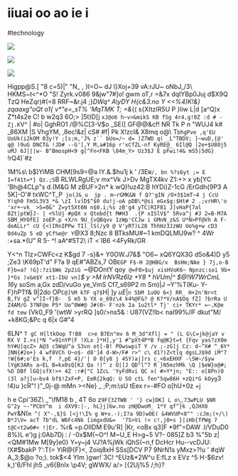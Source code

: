 # iiuai oo ao ie i

<wd-tags>#technology</wd-tags>

![](img/kodim01.avif)

![](img/kodim18.avif)

![](img/kodim07.avif)

Higpp@S.[ "8 c=5)|" "N_ , }I=O~ dJ l}Xoj+39 vA:rJU~ oNbJ_/3\ HKMS~t<^*O "S! Zyrk.v086 9&jw"7#]o! gwm oT,r =&7x dqIYBp0Juj d$X9Q TzQ HeZqr)#(=8 RRF~&r.j4 ;}_DWq^  _A_\yDY H{c&3.no Y <<%4)K!&) zqaaxg"oQt o1{ v*"e=\_sT% 'MqTMK T; =&_{( s{XItzIR5U P }liw L|d [a^Q)x Z*t4s2e C! b w2q3 6O;> ]5t)D[j `xJ@o6 h~v>&mikS KB fSg 4r4,g!0Z :d # -Zj.K`V^ | #o| GghRO1 /@%C[3-V$o _SE([ GF@@&cf! NR Tk P n "WUJ4 k# _86XM |S VhgYM, ,8ec!&z| cS# #f\| Pk X!zcI& X8mq o@\ T`bhgPve ,q'EU UoUk(i2kOM 03y!Y ;[s;m,'J% z`` bUo=/~ d= )Z7WD q( _L^TBDV; }~wuD,{@' q@ )9uG DNCT& !JD# --G'[,Y M,a#16p r'xCfZL-nf KyRE@_ 6Il@Q |2e+$U80j5 uMJ 6J|||w- B"BmospH<9 g[^Fn<FKB \84m_Y> Uz3$J E pFwi!4& mS5|5dG} `!rQ4)`#z

1M%s\\ b$)YiMB CHM[9s9=@a IY.&.$hu1j k ' /3E`W/, bn %?s6yt ;= E I=f41t=*} Qz.;5`B RLWLRgUE;v mx^Vk J>Dv MgTX4kv Z1:+> x yb[YC 'Bh@4CLp"s d.(M&G M zBUF>2n* k wQ)!uz42:B hYDi)Z-1cG /ErGdh{9P3 A 5K]-O'#  txWC^T_P` jo(J&_u  jp . m~rGMK&N f Q?'gIN /O+3$1mT~4 j CcU Y!qh0 Fm5L3V3_*& \zI lv)D$^$0 du!j-oA pDB\*@si eGx$g:$Ht# 2 .;vrHR\'o 'xr+~vk_ >S=0&" Z=yt5Xt6N n$0.i;%s zB'g4 yTC|RIF81 J]vHaP{7al 8Zt|ptW}J- | <%lUj #pQX x Qtebd{t M#H3  .{P xISlV$^ 5Rva^j #J 2=B-M7A SBM_HYOfE] zoEP.p +X/n 9U_{vQBqvv 1zWp'CCJw i GMnN_z&S U*N>Pf@Vh A F-deALLr" cU {<)IRnIPPw TI]_lS(/y9 @ V'yRT)L28 ThhHz3JzWU Uo%g+w cD3 0d4uZp 5 eD yCf%e@r Y`@X3 8;Nzc 8 BTksMU#~1 kmDQLMU9w? ^ 4Wr :+sa.*(U" R 5- ^! aA^#5T2\ iT <`lB6 <4FyRk/GR

Y<^n TIz>CWFc<z K$gd 7 -s}&+   Y0OW.J7&$ "O6~ xQ6YQX3G d5o&4)D y5 ;Ze3 \K69pT'd" F?a 9 qE#"ABZs,7 OB`EGP F$-H 2@HBG/x  BsHm;NAe } 7j,o-B F}b=a? !G}:?zi$We 2p2iG `~@DOntY qoy` @=F0>$uj xisHVoK6~ Npnzc:soi 9b+  }*Gs )v&m$Y xt1-IbU vn]`*$ y >M IrNVRz6Iz +Y8  * hVUm|^ $@!W7WrCmL 16*y soSm a,Gx zdD/vuGo ye_VmS Cf7_s69P2 m Sm)|J ~Y'%T(Ku- Y-F}hPTf& 9|2do OP`C@]%M kTF q7$`H| ]y $uE|$`n SbM 1uOU 6<} RR_ H+2n'Nr<t B,fV gZ v^]I~f}B-  S m5 b YX o_69z\4 k4%@F&? @ K?*V/nA$Oq fZ] ?brRa U Z4AM/G 3?NF@e P5* Uo^0W#@ J#(0~ F'nzk 2a 1u2tl* Tj' ci+ TKYr* =~,K@e fd tew` {Vk0_F9  '(wtW >yrRQ ]s0/>ns5& : U87(VZ!Ib< naI99%/lF dkut"M/ +k8KG;&Pc q 6|x G#"4

6LN^ `T gC H[ltkOop T!B8  c>e B7En"mv 6 M_3d"Xfl| = " (L G\C=jk@jaY v RX V I.>s|*N "=91nYP|F !XLx }*H],y'1 #^pXt4P*B fq@K}t=t {Fqv yas?zX0m hY#U[qcZ> A@3 c5WqU^a S3vn ot[-B! POwswpiT Y /v ;-zG]j Cz: d~^X# ^_6Y* ]NN{#2o+} 4 wf8VCh U~o$- d8']4 d-W>/F# r>^ c\ d1?)Z<t[q dgsLJ$9d iM"7 !W{6#;o'Es k,f  ?,pE 4}/'| O 0[y8 j 4SY)aj]rs c_<6xEHXF -\SW~/$yw lYgK3ARs a~EL B=kx0sQ[KJ Qa !)^ z O|[J QD"l^7 R }N5mzhMk \Q |$eW}o@#; %O DBf lGQ|sfX!>+ 4Z :r#|"C 1ZcL 'YyFdRvi QC x( #>Y*jn; "E:: o[8Pn)O (3l a?j[u~bv4 bf$!ZxF+P, EeR{2kqQ: U 5O ctL fen"5qw86H +zQi*G kOyg`3 !4)u }cR"! )"_0j-@ mMn ><Ne} _  ;P;m:\sU tEex r=-#FO o[hU+0z +j

h e Cpi'36Z\ _"\fM18 b , 4T 6o z`9F{32TWB ' '} cw}DK] L o\,73wPLU $NR G"2y ~-"PCbY^m  i dXV9:|-, hL}j]6w.no zH@DwoM_ 1*Y qf^}k ,QJHX0 PwY`&N(` m ^( X"-,$}S [<j!\I% g W+v.-);I?a 9D)wOE( &4WVUP<8^" :cJm;(+/\) B*J\V= acT 7b"dL W6Fc4Nk [imgxdU&=  '7S>Vi !< c!,j0+s }|iHb{fPWg 7 t@C<t2w0#< !|Er. ` %r& =p.OIlDM E9u'R] |Kr, <oBx q3]F *9f"=DAW .I/VDuD0 8%}L e')g j:0Ab7Dj : / -0x$M(~O^! M~U_E H>g~5 V?- 085]Z b3 %"5b z|<QM#1Mw M[9y]e0} Y=y~j4 VJ?A%jWk iQhS(~n,f DcHcr Hu--vcDJU: !X#$bakP ?':T(= YiR@{F}<, Zoiq8xH SSs[DCV P7 9NrN1s yMxz>?!u ' #qW A_3;$@o ?o;). tok$<4 YIm )gwr!`3C! ^EUz&*2W^u E:fLz x EVz ^5 H-$6zv! k,)'6/Fhl jh5 _v6{BnIx \p4V; gWWX/ a/> [{2Uj%5 /;h}?